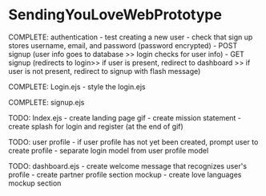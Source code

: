 # SendingYouLoveWebPrototype
COMPLETE: authentication
    - test creating a new user
    - check that sign up stores username, email, and password (password encrypted)
    - POST signup (user info goes to database >> login checks for user info)
    - GET signup (redirects to login>> if user is present, redirect to dashboard >> if user is not present, redirect to signup with flash message)

COMPLETE: Login.ejs
    - style the login.ejs

COMPLETE: signup.ejs

TODO: Index.ejs
    - create landing page gif
    - create mission statement
    - create splash for login and register (at the end of gif)

TODO: user profile
    - if user profile has not yet been created, prompt user to create profile
    - separate login model from user profile model

TODO: dashboard.ejs
    - create welcome message that recognizes user's profile
    - create partner profile section mockup
    - create love languages mockup section